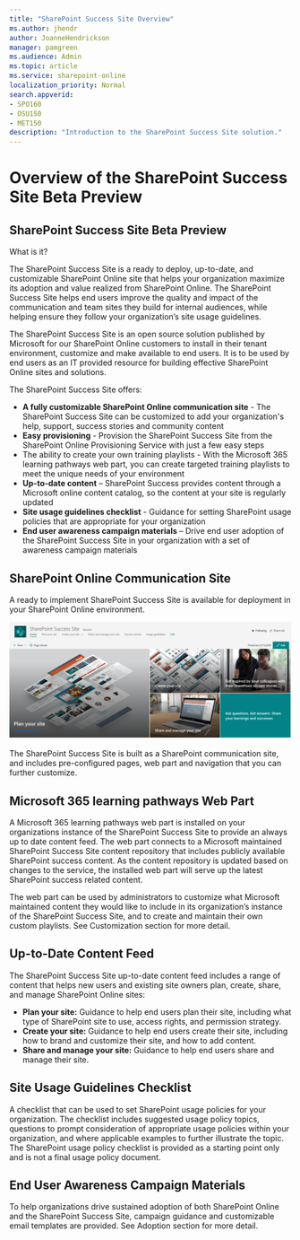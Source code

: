 ```yaml
---
title: "SharePoint Success Site Overview"
ms.author: jhendr
author: JoanneHendrickson
manager: pamgreen
ms.audience: Admin
ms.topic: article
ms.service: sharepoint-online
localization_priority: Normal
search.appverid:
- SPO160
- OSU150
- MET150
description: "Introduction to the SharePoint Success Site solution."
---
```

# Overview of the SharePoint Success Site Beta Preview

## SharePoint Success Site Beta Preview

What is it?

The SharePoint Success Site is a ready to deploy, up-to-date, and customizable SharePoint Online site that helps your organization maximize its adoption and value realized from SharePoint Online. The SharePoint Success Site helps end users improve the quality and impact of the communication and team sites they build for internal audiences, while helping ensure they follow your organization’s site usage guidelines.

The SharePoint Success Site is an open source solution published by Microsoft for our SharePoint Online customers to install in their tenant environment, customize and make available to end users. It is to be used by end users as an IT provided resource for building effective SharePoint Online sites and solutions.

The SharePoint Success Site offers:

 - **A fully customizable SharePoint Online communication site** - The SharePoint Success Site can be customized to add your organization's help, support, success stories and community content
- **Easy provisioning** - Provision the SharePoint Success Site from the SharePoint Online Provisioning Service with just a few easy steps
- The ability to create your own training playlists - With the Microsoft 365 learning pathways web part, you can create targeted training playlists to meet the unique needs of your environment
- **Up-to-date content** – SharePoint Success provides content through a Microsoft online content catalog, so the content at your site is regularly updated
- **Site usage guidelines checklist** - Guidance for setting SharePoint usage policies that are appropriate for your organization
- **End user awareness campaign materials** – Drive end user adoption of the SharePoint Success Site in your organization with a set of awareness campaign materials

## SharePoint Online Communication Site
A ready to implement SharePoint Success Site is available for deployment in your SharePoint Online environment. 

![Success site](media/success-site.png)

 
The SharePoint Success Site is built as a SharePoint communication site, and includes pre-configured pages, web part and navigation that you can further customize.


## Microsoft 365 learning pathways Web Part

A Microsoft 365 learning pathways web part is installed on your organizations instance of the SharePoint Success Site to provide an always up to date content feed. The web part connects to a Microsoft maintained SharePoint Success Site content repository that includes publicly available SharePoint success content. As the content repository is updated based on changes to the service, the installed web part will serve up the latest SharePoint success related content.

The web part can be used by administrators to customize what Microsoft maintained content they would like to include in its organization’s instance of the SharePoint Success Site, and to create and maintain their own custom playlists. See Customization  section for more detail.


## Up-to-Date Content Feed

The SharePoint Success Site up-to-date content feed includes a range of content that helps new users and existing site owners plan, create, share, and manage SharePoint Online sites:

- **Plan your site:** Guidance to help end users plan their site, including what type of SharePoint site to use, access rights, and permission strategy.
- **Create your site:** Guidance to help end users create their site, including how to brand and customize their site, and how to add content.
- **Share and manage your site:** Guidance to help end users share and manage their site.


## Site Usage Guidelines Checklist 

A checklist that can be used to set SharePoint usage policies for your organization. The checklist includes suggested usage policy topics, questions to prompt consideration of appropriate usage policies within your organization, and where applicable examples to further illustrate the topic. The SharePoint usage policy checklist is provided as a starting point only and is not a final usage policy document.


## End User Awareness Campaign Materials
To help organizations drive sustained adoption of both SharePoint Online and the SharePoint Success Site, campaign guidance and customizable email templates are provided. See Adoption  section for more detail.
